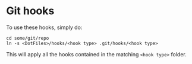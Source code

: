 Git hooks
=========

To use these hooks, simply do:

	cd some/git/repo
	ln -s <DotFiles>/hooks/<hook type> .git/hooks/<hook type>

This will apply all the hooks contained in the matching `<hook type>` folder.
